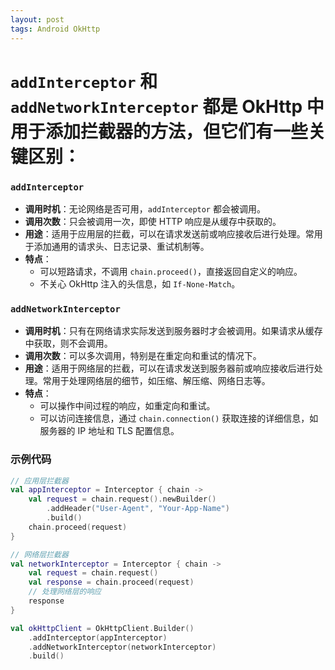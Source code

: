 ```yaml
---
layout: post
tags: Android OkHttp
---
```


# `addInterceptor` 和 `addNetworkInterceptor` 都是 OkHttp 中用于添加拦截器的方法，但它们有一些关键区别：

### `addInterceptor`
- **调用时机**：无论网络是否可用，`addInterceptor` 都会被调用。
- **调用次数**：只会被调用一次，即使 HTTP 响应是从缓存中获取的。
- **用途**：适用于应用层的拦截，可以在请求发送前或响应接收后进行处理。常用于添加通用的请求头、日志记录、重试机制等。
- **特点**：
  - 可以短路请求，不调用 `chain.proceed()`，直接返回自定义的响应。
  - 不关心 OkHttp 注入的头信息，如 `If-None-Match`。

### `addNetworkInterceptor`
- **调用时机**：只有在网络请求实际发送到服务器时才会被调用。如果请求从缓存中获取，则不会调用。
- **调用次数**：可以多次调用，特别是在重定向和重试的情况下。
- **用途**：适用于网络层的拦截，可以在请求发送到服务器前或响应接收后进行处理。常用于处理网络层的细节，如压缩、解压缩、网络日志等。
- **特点**：
  - 可以操作中间过程的响应，如重定向和重试。
  - 可以访问连接信息，通过 `chain.connection()` 获取连接的详细信息，如服务器的 IP 地址和 TLS 配置信息。

### 示例代码
```kotlin
// 应用层拦截器
val appInterceptor = Interceptor { chain ->
    val request = chain.request().newBuilder()
        .addHeader("User-Agent", "Your-App-Name")
        .build()
    chain.proceed(request)
}

// 网络层拦截器
val networkInterceptor = Interceptor { chain ->
    val request = chain.request()
    val response = chain.proceed(request)
    // 处理网络层的响应
    response
}

val okHttpClient = OkHttpClient.Builder()
    .addInterceptor(appInterceptor)
    .addNetworkInterceptor(networkInterceptor)
    .build()
```
